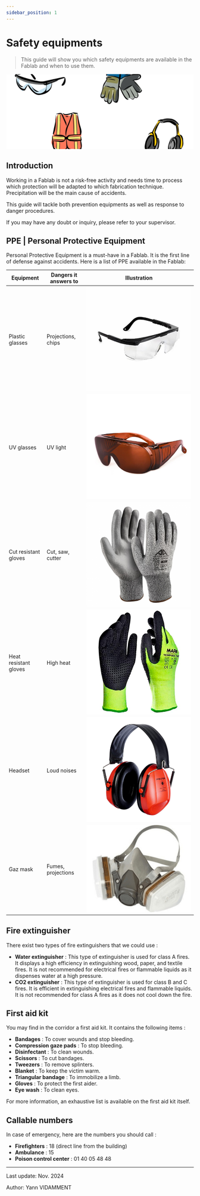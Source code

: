 ```yaml
---
sidebar_position: 1
---
```


# Safety equipments

> This guide will show you which safety equipments are available in the Fablab and when to use them.

![Safety equipments](/assets/safety-1.png)

## Introduction

Working in a Fablab is not a risk-free activity and needs time to process which protection will be adapted to which fabrication technique. Precipitation will be the main cause of accidents.

This guide will tackle both prevention equipments as well as response to danger procedures.

If you may have any doubt or inquiry, please refer to your supervisor.

## PPE | Personal Protective Equipment

Personal Protective Equipment is a must-have in a Fablab. It is the first line of defense against accidents. Here is a list of PPE available in the Fablab:

| Equipment             | Dangers it answers to | Illustration                     |
| --------------------- | --------------------- | -------------------------------- |
| Plastic glasses       | Projections, chips    | ![glasses](/assets/safety-2.png) |
| UV glasses            | UV light              | ![glasses](/assets/safety-7.png) |
| Cut resistant gloves  | Cut, saw, cutter      | ![gloves](/assets/safety-3.png)  |
| Heat resistant gloves | High heat             | ![gloves](/assets/safety-4.png)  |
| Headset               | Loud noises           | ![headset](/assets/safety-5.png) |
| Gaz mask              | Fumes, projections    | ![mask](/assets/safety-6.png)    |

## Fire extinguisher

There exist two types of fire extinguishers that we could use :

- **Water extinguisher** : This type of extinguisher is used for class A fires. It displays a high efficiency in extinguishing wood, paper, and textile fires. It is not recommended for electrical fires or flammable liquids as it dispenses water at a high pressure.
- **CO2 extinguisher** : This type of extinguisher is used for class B and C fires. It is efficient in extinguishing electrical fires and flammable liquids. It is not recommended for class A fires as it does not cool down the fire.

## First aid kit

You may find in the corridor a first aid kit. It contains the following items :

- **Bandages** : To cover wounds and stop bleeding.
- **Compression gaze pads** : To stop bleeding.
- **Disinfectant** : To clean wounds.
- **Scissors** : To cut bandages.
- **Tweezers** : To remove splinters.
- **Blanket** : To keep the victim warm.
- **Triangular bandage** : To immobilize a limb.
- **Gloves** : To protect the first aider.
- **Eye wash** : To clean eyes.

For more information, an exhaustive list is available on the first aid kit itself.

## Callable numbers

In case of emergency, here are the numbers you should call :

- **Firefighters** : 18 (direct line from the building)
- **Ambulance** : 15
- **Poison control center** : 01 40 05 48 48

---

Last update: Nov. 2024

Author: Yann VIDAMMENT
